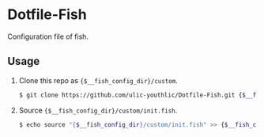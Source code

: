 # Dotfile-Fish

Configuration file of fish.

## Usage

1. Clone this repo as `{$__fish_config_dir}/custom`.
    ```bash
    $ git clone https://github.com/ulic-youthlic/Dotfile-Fish.git {$__fish_config_dir}/custom
    ```
2. Source `{$__fish_config_dir}/custom/init.fish`.
    ```bash
    $ echo source "{$__fish_config_dir}/custom/init.fish" >> {$__fish_config_dir}/config.fish
    ```
